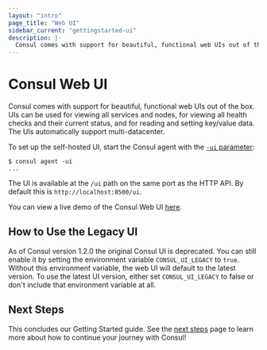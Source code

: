 ```yaml
---
layout: "intro"
page_title: "Web UI"
sidebar_current: "gettingstarted-ui"
description: |-
  Consul comes with support for beautiful, functional web UIs out of the box. UIs can be used for viewing all services and nodes, for viewing all health checks and their current status, and for reading and setting key/value data. The UIs automatically supports multi-datacenter.
---
```


# Consul Web UI

Consul comes with support for beautiful, functional web UIs out of the
box. UIs can be used for viewing all services and nodes, for viewing
all health checks and their current status, and for reading and setting
key/value data. The UIs automatically support multi-datacenter.

To set up the self-hosted UI, start the Consul agent with the
[`-ui` parameter](/docs/agent/options.html#_ui):

```text
$ consul agent -ui
...
```

The UI is available at the `/ui` path on the same port as the HTTP API.
By default this is `http://localhost:8500/ui`.

You can view a live demo of the Consul Web UI
[here](http://demo.consul.io).

## How to Use the Legacy UI

As of Consul version 1.2.0 the original Consul UI is deprecated. You can
still enable it by setting the environment variable `CONSUL_UI_LEGACY` to `true`.
Without this environment variable, the web UI will default to the latest version.
To use the latest UI version, either set `CONSUL_UI_LEGACY` to false or don't 
include that environment variable at all.

## Next Steps

This concludes our Getting Started guide. See the
[next steps](next-steps.html) page to learn more about how to continue
your journey with Consul!
